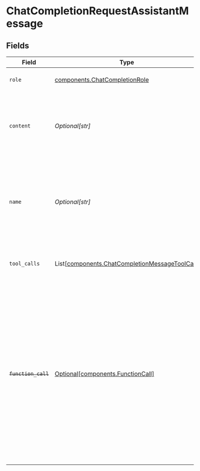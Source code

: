 # ChatCompletionRequestAssistantMessage


## Fields

| Field                                                                                                                                                                                                                                                    | Type                                                                                                                                                                                                                                                     | Required                                                                                                                                                                                                                                                 | Description                                                                                                                                                                                                                                              |
| -------------------------------------------------------------------------------------------------------------------------------------------------------------------------------------------------------------------------------------------------------- | -------------------------------------------------------------------------------------------------------------------------------------------------------------------------------------------------------------------------------------------------------- | -------------------------------------------------------------------------------------------------------------------------------------------------------------------------------------------------------------------------------------------------------- | -------------------------------------------------------------------------------------------------------------------------------------------------------------------------------------------------------------------------------------------------------- |
| `role`                                                                                                                                                                                                                                                   | [components.ChatCompletionRole](../../models/components/chatcompletionrole.md)                                                                                                                                                                           | :heavy_check_mark:                                                                                                                                                                                                                                       | The role of the author of a message                                                                                                                                                                                                                      |
| `content`                                                                                                                                                                                                                                                | *Optional[str]*                                                                                                                                                                                                                                          | :heavy_minus_sign:                                                                                                                                                                                                                                       | The contents of the assistant message. Required unless `tool_calls` or `function_call` is specified.<br/>                                                                                                                                                |
| `name`                                                                                                                                                                                                                                                   | *Optional[str]*                                                                                                                                                                                                                                          | :heavy_minus_sign:                                                                                                                                                                                                                                       | An optional name for the participant. Provides the model information to differentiate between participants of the same role.                                                                                                                             |
| `tool_calls`                                                                                                                                                                                                                                             | List[[components.ChatCompletionMessageToolCall](../../models/components/chatcompletionmessagetoolcall.md)]                                                                                                                                               | :heavy_minus_sign:                                                                                                                                                                                                                                       | The tool calls generated by the model, such as function calls.                                                                                                                                                                                           |
| ~~`function_call`~~                                                                                                                                                                                                                                      | [Optional[components.FunctionCall]](../../models/components/functioncall.md)                                                                                                                                                                             | :heavy_minus_sign:                                                                                                                                                                                                                                       | : warning: ** DEPRECATED **: This will be removed in a future release, please migrate away from it as soon as possible.<br/><br/>Deprecated and replaced by `tool_calls`. The name and arguments of a function that should be called, as generated by the model. |